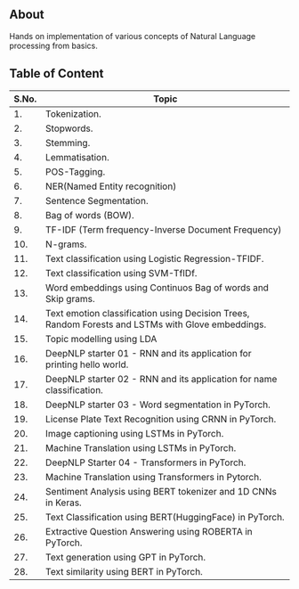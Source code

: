 ## About

Hands on implementation of various concepts of Natural Language processing from basics.

## Table of Content

| S.No. | Topic |
| ----- | ----- |
| 1. | Tokenization. |
| 2. | Stopwords. |
| 3. | Stemming. |
| 4. | Lemmatisation. |
| 5. | POS-Tagging. |
| 6. | NER(Named Entity recognition) |
| 7. | Sentence Segmentation. |
| 8. | Bag of words (BOW). |
| 9. | TF-IDF (Term frequency-Inverse Document Frequency) |
| 10. | N-grams. |
| 11. | Text classification using Logistic Regression-TFIDF. |
| 12. | Text classification using SVM-TfIDf. |
| 13. | Word embeddings using Continuos Bag of words and Skip grams. |
| 14. | Text emotion classification using Decision Trees, Random Forests and LSTMs with Glove embeddings. |
| 15. | Topic modelling using LDA |
| 16. | DeepNLP starter 01 - RNN and its application for printing hello world. |
| 17. | DeepNLP starter 02 - RNN and its application for name classification. |
| 18. | DeepNLP starter 03 - Word segmentation in PyTorch. |
| 19. | License Plate Text Recognition using CRNN in PyTorch. |
| 20. | Image captioning using LSTMs in PyTorch. |
| 21. | Machine Translation using LSTMs in PyTorch. |
| 22. | DeepNLP Starter 04 - Transformers in PyTorch. |
| 23. | Machine Translation using Transformers in Pytorch. |
| 24. | Sentiment Analysis using BERT tokenizer and 1D CNNs in Keras. |
| 25. | Text Classification using BERT(HuggingFace) in PyTorch. |
| 26. | Extractive Question Answering using ROBERTA in PyTorch. |
| 27. | Text generation using GPT in PyTorch. |
| 28. | Text similarity using BERT in PyTorch. |
